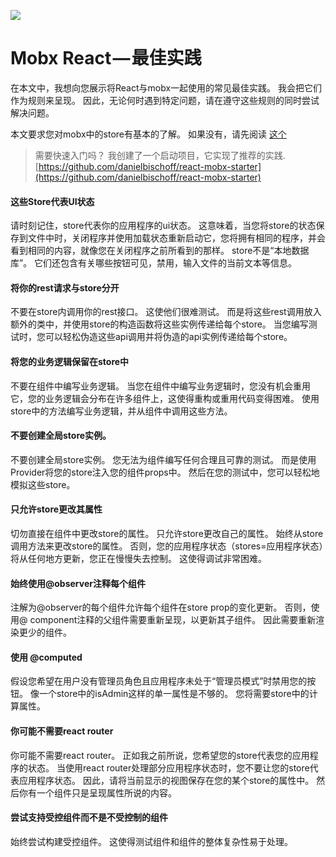 ![](https://p0.ssl.qhimg.com/t011ff6737b8c8ad266.png)

# Mobx React — 最佳实践

在本文中，我想向您展示将React与mobx一起使用的常见最佳实践。 我会把它们作为规则来呈现。 因此，无论何时遇到特定问题，请在遵守这些规则的同时尝试解决问题。

本文要求您对mobx中的store有基本的了解。 如果没有，请先阅读 [这个](https://mobx.js.org/best/store.html) 

> 需要快速入门吗？ 我创建了一个启动项目，它实现了推荐的实践. [https://github.com/danielbischoff/react-mobx-starter](https://github.com/danielbischoff/react-mobx-starter)

#### 这些Store代表UI状态

请时刻记住，store代表你的应用程序的ui状态。 这意味着，当您将store的状态保存到文件中时，关闭程序并使用加载状态重新启动它，您将拥有相同的程序，并会看到相同的内容，就像您在关闭程序之前所看到的那样。 store不是“本地数据库”。 它们还包含有关哪些按钮可见，禁用，输入文件的当前文本等信息。

#### 将你的rest请求与store分开

不要在store内调用你的rest接口。 这使他们很难测试。 而是将这些rest调用放入额外的类中，并使用store的构造函数将这些实例传递给每个store。 当您编写测试时，您可以轻松伪造这些api调用并将伪造的api实例传递给每个store。

#### 将您的业务逻辑保留在store中

不要在组件中编写业务逻辑。 当您在组件中编写业务逻辑时，您没有机会重用它，您的业务逻辑会分布在许多组件上，这使得重构或重用代码变得困难。 使用store中的方法编写业务逻辑，并从组件中调用这些方法。

#### 不要创建全局store实例。 

不要创建全局store实例。 您无法为组件编写任何合理且可靠的测试。 而是使用Provider将您的store注入您的组件props中。 然后在您的测试中，您可以轻松地模拟这些store。

#### 只允许store更改其属性

切勿直接在组件中更改store的属性。 只允许store更改自己的属性。 始终从store调用方法来更改store的属性。 否则，您的应用程序状态（stores=应用程序状态）将从任何地方更新，您正在慢慢失去控制。 这使得调试非常困难。

#### 始终使用@observer注释每个组件

注解为@observer的每个组件允许每个组件在store prop的变化更新。 否则，使用@ component注释的父组件需要重新呈现，以更新其子组件。 因此需要重新渲染更少的组件。

#### 使用 @computed

假设您希望在用户没有管理员角色且应用程序未处于“管理员模式”时禁用您的按钮。 像一个store中的isAdmin这样的单一属性是不够的。 您将需要store中的计算属性。

#### 你可能不需要react router

你可能不需要react router。 正如我之前所说，您希望您的store代表您的应用程序的状态。 当使用react router处理部分应用程序状态时，您不要让您的store代表应用程序状态。 因此，请将当前显示的视图保存在您的某个store的属性中。 然后你有一个组件只是呈现属性所说的内容。

#### 尝试支持受控组件而不是不受控制的组件

始终尝试构建受控组件。 这使得测试组件和组件的整体复杂性易于处理。
